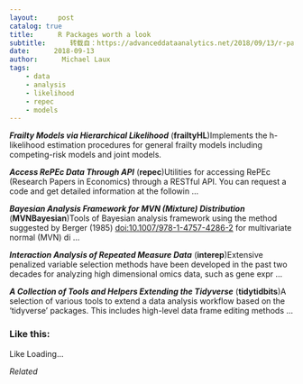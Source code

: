 ```yaml
---
layout:     post
catalog: true
title:      R Packages worth a look
subtitle:      转载自：https://advanceddataanalytics.net/2018/09/13/r-packages-worth-a-look-1272/
date:      2018-09-13
author:      Michael Laux
tags:
    - data
    - analysis
    - likelihood
    - repec
    - models
---
```


***Frailty Models via Hierarchical Likelihood*** (**frailtyHL**)Implements the h-likelihood estimation procedures for general frailty models including competing-risk models and joint models.

***Access RePEc Data Through API*** (**repec**)Utilities for accessing RePEc (Research Papers in Economics) through a RESTful API. You can request a code and get detailed information at the followin …

***Bayesian Analysis Framework for MVN (Mixture) Distribution*** (**MVNBayesian**)Tools of Bayesian analysis framework using the method suggested by Berger (1985) <doi:10.1007/978-1-4757-4286-2> for multivariate normal (MVN) di …

***Interaction Analysis of Repeated Measure Data*** (**interep**)Extensive penalized variable selection methods have been developed in the past two decades for analyzing high dimensional omics data, such as gene expr …

***A Collection of Tools and Helpers Extending the Tidyverse*** (**tidytidbits**)A selection of various tools to extend a data analysis workflow based on the ‘tidyverse’ packages. This includes high-level data frame editing methods …





### Like this:

Like Loading...


*Related*

